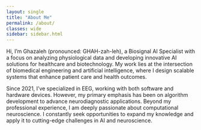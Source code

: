 ```yaml
---
layout: single
title: "About Me"
permalink: /about/
classes: wide
sidebar: sidebar.html
---
```


Hi, I’m Ghazaleh (pronounced: GHAH-zah-leh), a Biosignal AI Specialist with a focus on analyzing physiological data and developing innovative AI solutions for healthcare and biotechnology. My work lies at the intersection of biomedical engineering and artificial intelligence, where I design scalable systems that enhance patient care and health outcomes.

Since 2021, I’ve specialized in EEG, working with both software and hardware devices. However, my primary emphasis has been on algorithm development to advance neurodiagnostic applications. Beyond my professional experience, I am deeply passionate about computational neuroscience. I constantly seek opportunities to expand my knowledge and apply it to cutting-edge challenges in AI and neuroscience.


<!-- ## Expertise

- **Programming Languages**: Python, R, SQL, C/C++, MATLAB
- **Cloud Technologies**: AWS, Compute Canada Cloud
- **Machine Learning & AI**:
  - Deep Learning: CNNs, RNNs, GANs, Autoencoders
  - Supervised & Unsupervised Learning
  - Natural Language Processing
  - Computer Vision
- **Frameworks & Libraries**:
  - TensorFlow, Keras, PyTorch, JAX
  - OpenCV, SciPy, Scikit-learn
  - Hugging Face Transformers, spaCy
  - Tidyverse, PostgreSQL, Boost
- **Dev & Ops**:
  - MLOps, Docker, Git, CI/CD Pipelines
- **Healthcare Data & Compliance**:
  - FHIR, EHR, EMR, HIS
  - HIPAA, FDA, HL7 Standards
- **Markup & Documentation**: HTML, LaTeX, Markdown
- **Operating Systems**: Ubuntu Linux, Windows, macOS


### Education
- **[M.Sc.]**, [Computational Medicine]  
  [University of Montreal], [2024]

- **[B.Sc.]**, [Biomedical Engineering]  
  [Tehran Polytechnic], [2020]

### Beyond Work
When I’m not analyzing data or coding algorithms, I enjoy meditation and practing . I’m also passionate about mentoring aspiring AI researchers and sharing and gaining knowledge at conferences. -->
